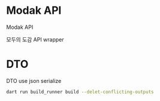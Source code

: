 # Modak API

Modak API

모두의 도감 API wrapper

# DTO

DTO use json serialize

```bash
dart run build_runner build --delet-conflicting-outputs
```
